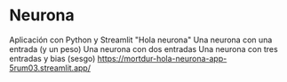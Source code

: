 # Neurona
Aplicación con Python y Streamlit "Hola neurona"
    Una neurona con una entrada (y un peso)
    Una neurona con dos entradas
    Una neurona con tres entradas y bias (sesgo)
https://mortdur-hola-neurona-app-5rum03.streamlit.app/
